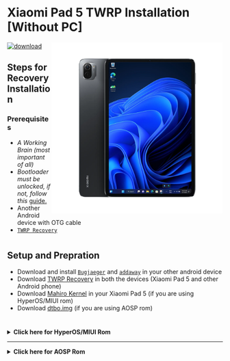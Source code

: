 # Xiaomi Pad 5 TWRP Installation [Without PC]
<img align="right" src="nabu.png" width="400" alt="Windows 11 Running On a Xiaomi Pad 5">

[![download](https://github.com/Kumar-Jy/Windows-in-PocoF1-Without-PC/assets/20044626/3abc8b52-c5c6-4495-b623-d1312195d639)](https://youtu.be/91ZdM7HfRdc)
## Steps for Recovery Installation
### Prerequisites
- _A Working Brain (most important of all)_
- _Bootloader must be unlocked, if not, follow this_ [guide.](https://github.com/erdilS/Port-Windows-11-Xiaomi-Pad-5/blob/main/guide/English/Re-rooting-en.md)
- Another Android device with OTG cable
- [`TWRP Recovery`](https://github.com/Kumar-Jy/Windows-in-NABU-Without-PC/releases/tag/Modded-TWRP-Recovery)
#

## Setup and Prepration
- Download and install [`Bugjaeger`](https://play.google.com/store/apps/details?id=eu.sisik.hackendebug&pcampaignid=web_share) and [`addaway`](https://github.com/AdAway/AdAway/releases/download/v6.1.3/AdAway-6.1.3-20240706.apk) in your other android device
- Download [TWRP Recovery](https://sourceforge.net/projects/xiaomi-pad-5/files/TWRP/) in both the devices (Xiaomi Pad 5 and other Android phone)
- Download [Mahiro Kernel](https://github.com/utziacre/android_kernel_xiaomi_nabu/releases/tag/20240803) in your Xiaomi Pad 5 (if you are using HyperOS/MIUI rom)
- Download [dtbo.img](https://github.com/Kumar-Jy/Windows-in-NABU-Without-PC/releases/download/Files/dtbo.img) (if you are using AOSP rom)
#  

<details>
  <summary><strong>Click here for HyperOS/MIUI Rom</strong></summary>
 
### TWRP installation in HyperOS/MIUI Rom
- Reboot Xiaomi Pad 5 into fastboot mode by pressing power button and volume down
- Connect OTG cable in both the devices
- Goto **FASTBOOT** menu
- Tap on blue icon from the bottom right corner
- Type `fastboot boot` and select downloaded `twrp.img` file by tapping ``clip`` icon from the top right corner then press `enter`
- Now your Xiaomi Pad Booted into TWRP recovery
- Flash `Mahiro Kernel.zip`
- Goto `Advanced` -
- Click on `Install Recovery Ramdisk` from bottom list
- Select downloaded _**TWRP Recovery**_ from Download folder
- - Swip to flash it.
- Flash `Magisk Manager.apk`
- Now reboot and enjoy!

</details>

----

<details>
  <summary><strong>Click here for AOSP Rom</strong></summary>
  
### TWRP installation in AOSP Rom
- Reboot Xiaomi Pad 5 into fastboot mode by pressing power button and volume down
- Connect OTG cable in both the devices
- Type command `fastboot set_active other`
- Flash **dtbo.img** `fastboot flash dtbo` and select downloaded `dtbo.img` file by tapping ``clip`` icon from the top right corner then press `enter`
- Now flash **twrp.img** `fastboot flash boot` and select downloaded `twrp.img` file by tapping ``clip`` icon from the top right corner then press `enter`
- Now reboot and you are in TWRP recovery.
- To switch back into Android from TWRP recovery, must tap on inactive slot before rebooting.
- To boot into TWRP recovery from android rom, download and install boot control app from [this](https://github.com/capntrips/BootControl/releases) and tap on inactive slot.

- </details>
